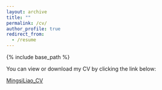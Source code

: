 ```yaml
---
layout: archive
title: ""
permalink: /cv/
author_profile: true
redirect_from:
  - /resume
---
```


{% include base_path %}

You can view or download my CV by clicking the link below:

[MingsiLiao_CV](MingsiLiao_CV_2025_1.pdf)

